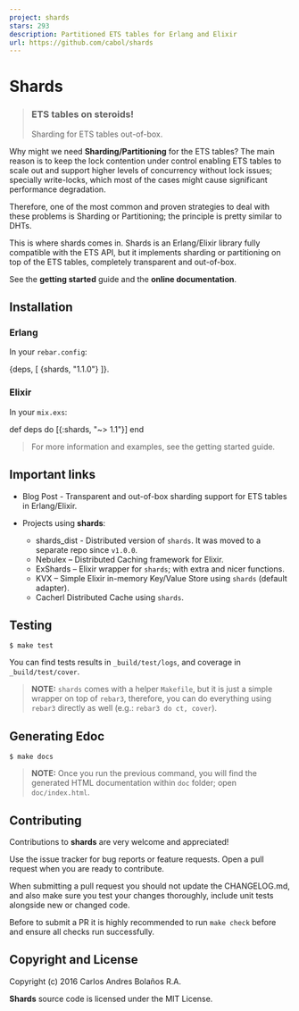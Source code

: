 ```yaml
---
project: shards
stars: 293
description: Partitioned ETS tables for Erlang and Elixir
url: https://github.com/cabol/shards
---
```


Shards
======

> ### ETS tables on steroids!
> 
> Sharding for ETS tables out-of-box.

Why might we need **Sharding/Partitioning** for the ETS tables? The main reason is to keep the lock contention under control enabling ETS tables to scale out and support higher levels of concurrency without lock issues; specially write-locks, which most of the cases might cause significant performance degradation.

Therefore, one of the most common and proven strategies to deal with these problems is Sharding or Partitioning; the principle is pretty similar to DHTs.

This is where shards comes in. Shards is an Erlang/Elixir library fully compatible with the ETS API, but it implements sharding or partitioning on top of the ETS tables, completely transparent and out-of-box.

See the **getting started** guide and the **online documentation**.

Installation
------------

### Erlang

In your `rebar.config`:

{deps, \[
  {shards, "1.1.0"}
\]}.

### Elixir

In your `mix.exs`:

def deps do
  \[{:shards, "~> 1.1"}\]
end

> For more information and examples, see the getting started guide.

Important links
---------------

-   Blog Post - Transparent and out-of-box sharding support for ETS tables in Erlang/Elixir.
    
-   Projects using **shards**:
    
    -   shards\_dist - Distributed version of `shards`. It was moved to a separate repo since `v1.0.0`.
    -   Nebulex – Distributed Caching framework for Elixir.
    -   ExShards – Elixir wrapper for `shards`; with extra and nicer functions.
    -   KVX – Simple Elixir in-memory Key/Value Store using `shards` (default adapter).
    -   Cacherl Distributed Cache using `shards`.

Testing
-------

```
$ make test
```

You can find tests results in `_build/test/logs`, and coverage in `_build/test/cover`.

> **NOTE:** `shards` comes with a helper `Makefile`, but it is just a simple wrapper on top of `rebar3`, therefore, you can do everything using `rebar3` directly as well (e.g.: `rebar3 do ct, cover`).

Generating Edoc
---------------

```
$ make docs
```

> **NOTE:** Once you run the previous command, you will find the generated HTML documentation within `doc` folder; open `doc/index.html`.

Contributing
------------

Contributions to **shards** are very welcome and appreciated!

Use the issue tracker for bug reports or feature requests. Open a pull request when you are ready to contribute.

When submitting a pull request you should not update the CHANGELOG.md, and also make sure you test your changes thoroughly, include unit tests alongside new or changed code.

Before to submit a PR it is highly recommended to run `make check` before and ensure all checks run successfully.

Copyright and License
---------------------

Copyright (c) 2016 Carlos Andres Bolaños R.A.

**Shards** source code is licensed under the MIT License.
